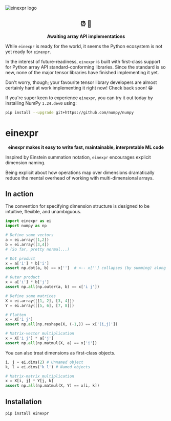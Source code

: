 <!-- Display logo -->
![einexpr logo](docs/static/images/logo.png|width=100px)

<h2 align="center"> ⏰ 👀 </h2>
<p align="center">
    <b>Awaiting array API implementations</b>
</p>


While `einexpr` is ready for the world, it seems the Python ecosystem is not yet ready for `einexpr`.

In the interest of future-readiness, `einexpr` is built with first-class support for Python array API standard-conforming libraries. Since the standard is so new, none of the major tensor libraries have finished implementing it yet.

Don't worry, though; your favourite tensor library developers are almost certainly hard at work implementing it right now! Check back soon! 😁

If you're super keen to experience `einexpr`, you can try it out today by installing NumPy `1.24.dev0` using:

```bash
pip install --upgrade git+https://github.com/numpy/numpy
```

# einexpr

<p align="center">
    <b> einexpr makes it easy to write fast, maintainable, interpretable ML code </b>
</p>

Inspired by Einstein summation notation, `einexpr` encourages explicit dimension naming.

Being explicit about how operations map over dimensions dramatically reduce the mental overhead of working with multi-dimensional arrays.

## In action

The convention for specifying dimension structure is designed to be intuitive, flexible, and unambiguous.

```python
import einexpr as ei
import numpy as np

# Define some vectors
a = ei.array([1,2])
b = ei.array([3,4])
# (So far, pretty normal...)

# Dot product
x = a['i'] * b['i']
assert np.dot(a, b) == x['']  # <-- x[''] collapses (by summing) along dimensions i, turning x['i'] into a scalar

# Outer product
x = a['i'] * b['j']
assert np.all(np.outer(a, b) == x['i j'])

# Define some matrices
X = ei.array([[1, 2], [3, 4]])
Y = ei.array([[5, 6], [7, 8]])

# Flatten
x = X['i j']
assert np.all(np.reshape(X, (-1,)) == x['(i,j)'])

# Matrix-vector multiplication
x = X['i j'] * a['j']
assert np.all(np.matmul(X, a) == x['i'])
```

You can also treat dimensions as first-class objects.

```python
i, j = ei.dims(2) # Unnamed object
k, l = ei.dims('k l') # Named objects

# Matrix-matrix multiplication
x = X[i, j] * Y[j, k]
assert np.all(np.matmul(X, Y) == x[i, k])
```

## Installation

```bash
pip install einexpr
```